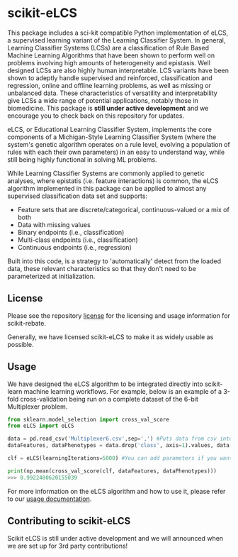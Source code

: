 # scikit-eLCS

This package includes a sci-kit compatible Python implementation of eLCS, a supervised learning variant of the Learning Classifier System. In general, Learning Classifier Systems (LCSs) are a classification of Rule Based Machine Learning Algorithms that have been shown to perform well on problems involving high amounts of heterogeneity and epistasis. Well designed LCSs are also highly human interpretable. LCS variants have been shown to adeptly handle supervised and reinforced, classification and regression, online and offline learning problems, as well as missing or unbalanced data. These characteristics of versatility and interpretability give LCSs a wide range of potential applications, notably those in biomedicine. This package is **still under active development** and we encourage you to check back on this repository for updates.

eLCS, or Educational Learning Classifier System, implements the core components of a Michigan-Style Learning Classifier System (where the system's genetic algorithm operates on a rule level,  evolving a population of rules with each their own parameters) in an easy to understand way, while still being highly functional in solving ML problems.

While Learning Classifier Systems are commonly applied to genetic analyses, where epistatis (i.e. feature interactions) is common, the eLCS algorithm implemented in this package can be applied to almost any supervised classification data set and supports:

* Feature sets that are discrete/categorical, continuous-valued or a mix of both
* Data with missing values
* Binary endpoints (i.e., classification)
* Multi-class endpoints (i.e., classification)
* Continuous endpoints (i.e., regression)

Built into this code, is a strategy to 'automatically' detect from the loaded data, these relevant characteristics so that they don't need to be parameterized at initialization.

## License
Please see the repository [license](https://github.com/UrbsLab/scikit-eLCS/blob/master/LICENSE) for the licensing and usage information for scikit-rebate.

Generally, we have licensed scikit-eLCS to make it as widely usable as possible.

## Usage
We have designed the eLCS algorithm to be integrated directly into scikit-learn machine learning workflows. For example, below is an example of a 3-fold cross-validation being run on a complete dataset of the 6-bit Multiplexer problem.

```python
from sklearn.model_selection import cross_val_score
from eLCS import eLCS

data = pd.read_csv('Multiplexer6.csv',sep=',') #Puts data from csv into indexable np arrays
dataFeatures, dataPhenotypes = data.drop('class', axis=1).values, data['class'].values

clf = eLCS(learningIterations=5000) #You can add parameters if you want, but default values are preprogrammed

print(np.mean(cross_val_score(clf, dataFeatures, dataPhenotypes)))
>>> 0.9922480620155039

```
For more information on the eLCS algorithm and how to use it, please refer to our [usage documentation](https://urbslab.github.io/scikit-eLCS/).

## Contributing to scikit-eLCS
Scikit eLCS is still under active development and we will announced when we are set up for 3rd party contributions!
